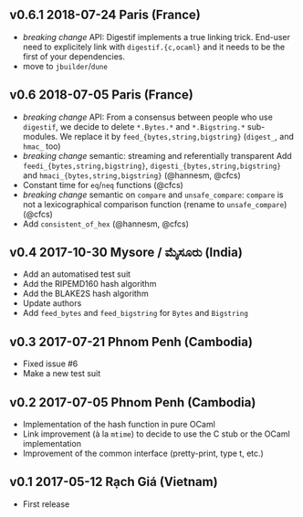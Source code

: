 v0.6.1 2018-07-24 Paris (France)
--------------------------------

- *breaking change* API: Digestif implements a true linking trick. End-user need
  to explicitely link with `digestif.{c,ocaml}` and it needs to be the first of
  your dependencies.
- move to `jbuilder`/`dune`

v0.6 2018-07-05 Paris (France)
------------------------------

- *breaking change* API:
  From a consensus between people who use `digestif`, we decide to delete `*.Bytes.*` and `*.Bigstring.*` sub-modules.
  We replace it by `feed_{bytes,string,bigstring}` (`digest_`, and `hmac_` too)
- *breaking change* semantic: streaming and referentially transparent
  Add `feedi_{bytes,string,bigstring}`, `digesti_{bytes,string,bigstring}` and `hmaci_{bytes,string,bigstring}`
  (@hannesm, @cfcs)
- Constant time for `eq`/`neq` functions
  (@cfcs)
- *breaking change* semantic on `compare` and `unsafe_compare`:
  `compare` is not a lexicographical comparison function (rename to `unsafe_compare`)
  (@cfcs)
- Add `consistent_of_hex` (@hannesm, @cfcs)

v0.4 2017-10-30 Mysore / ಮೈಸೂರು (India)
----------------------------------------

- Add an automatised test suit
- Add the RIPEMD160 hash algorithm
- Add the BLAKE2S hash algorithm
- Update authors
- Add `feed_bytes` and `feed_bigstring` for `Bytes` and `Bigstring`

v0.3 2017-07-21 Phnom Penh (Cambodia)
-------------------------------------

- Fixed issue #6
- Make a new test suit

v0.2 2017-07-05 Phnom Penh (Cambodia)
-------------------------------------

- Implementation of the hash function in pure OCaml
- Link improvement (à la `mtime`) to decide to use the C stub or the OCaml implementation
- Improvement of the common interface (pretty-print, type t, etc.)

v0.1 2017-05-12 Rạch Giá (Vietnam)
------------------------------------

- First release

